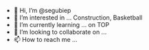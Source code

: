 - 👋 Hi, I’m @segubiep
- 👀 I’m interested in ... Construction, Basketball
- 🌱 I’m currently learning ... on TOP
- 💞️ I’m looking to collaborate on ...
- 📫 How to reach me ...

<!---
segubiep/segubiep is a ✨ special ✨ repository because its `README.md` (this file) appears on your GitHub profile.
You can click the Preview link to take a look at your changes.
--->
